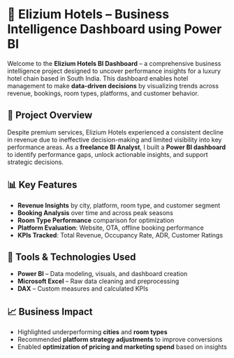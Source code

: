 # 🏨 Elizium Hotels – Business Intelligence Dashboard using Power BI

Welcome to the **Elizium Hotels BI Dashboard** – a comprehensive business intelligence project designed to uncover performance insights for a luxury hotel chain based in South India. This dashboard enables hotel management to make **data-driven decisions** by visualizing trends across revenue, bookings, room types, platforms, and customer behavior.


## 📌 Project Overview

Despite premium services, Elizium Hotels experienced a consistent decline in revenue due to ineffective decision-making and limited visibility into key performance areas. As a **freelance BI Analyst**, I built a **Power BI dashboard** to identify performance gaps, unlock actionable insights, and support strategic decisions.


## 📊 Key Features

- **Revenue Insights** by city, platform, room type, and customer segment  
- **Booking Analysis** over time and across peak seasons  
- **Room Type Performance** comparison for optimization  
- **Platform Evaluation**: Website, OTA, offline booking performance  
- **KPIs Tracked**: Total Revenue, Occupancy Rate, ADR, Customer Ratings

## 🧩 Tools & Technologies Used

- **Power BI** – Data modeling, visuals, and dashboard creation  
- **Microsoft Excel** – Raw data cleaning and preprocessing  
- **DAX** – Custom measures and calculated KPIs

## 📈 Business Impact

- Highlighted underperforming **cities** and **room types**  
- Recommended **platform strategy adjustments** to improve conversions  
- Enabled **optimization of pricing and marketing spend** based on insights
